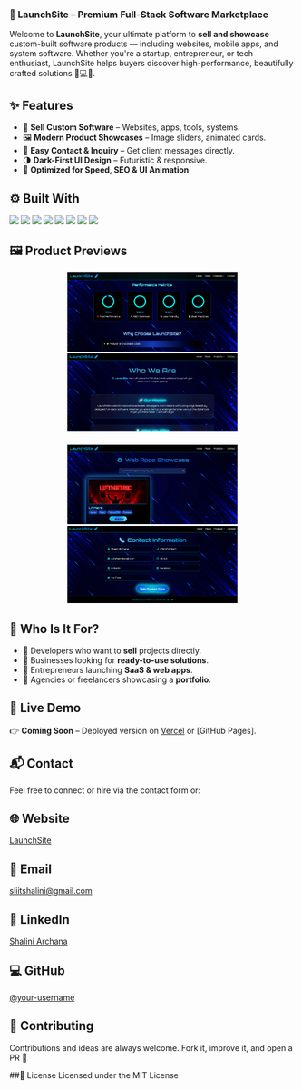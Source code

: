 ### 🚀 LaunchSite – Premium Full-Stack Software Marketplace

Welcome to **LaunchSite**, your ultimate platform to **sell and showcase** custom-built software products — including websites, mobile apps, and system software. Whether you're a startup, entrepreneur, or tech enthusiast, LaunchSite helps buyers discover high-performance, beautifully crafted solutions 🧠💻📲.



## ✨ Features

- 💼 **Sell Custom Software** – Websites, apps, tools, systems.
- 🖼️ **Modern Product Showcases** – Image sliders, animated cards.
- 📨 **Easy Contact & Inquiry** – Get client messages directly.
- 🌗 **Dark-First UI Design** – Futuristic & responsive.
- 🎯 **Optimized for Speed, SEO & UI Animation**



## ⚙️ Built With

<div align="left">
  <img src="https://img.shields.io/badge/Next.js-000?style=for-the-badge&logo=next.js&logoColor=white" />
  <img src="https://img.shields.io/badge/React-20232A?style=for-the-badge&logo=react&logoColor=61DAFB" />
  <img src="https://img.shields.io/badge/TailwindCSS-06B6D4?style=for-the-badge&logo=tailwindcss&logoColor=white" />
  <img src="https://img.shields.io/badge/JavaScript-F7DF1E?style=for-the-badge&logo=javascript&logoColor=black" />
  <img src="https://img.shields.io/badge/ESLint-4B32C3?style=for-the-badge&logo=eslint&logoColor=white" />
  <img src="https://img.shields.io/badge/FramerMotion-0055FF?style=for-the-badge&logo=framer&logoColor=white" />
  <img src="https://img.shields.io/badge/HTML5-E34F26?style=for-the-badge&logo=html5&logoColor=white" />
  <img src="https://img.shields.io/badge/CSS3-1572B6?style=for-the-badge&logo=css3&logoColor=white" />
</div>



## 🖼️ Product Previews

<div align="center">
  <img src="./public/images/1.png" width="300" alt="Product 1" />
  <img src="./public/images/one.png" width="300" alt="Product 2" />
</div>

<div align="center" style="margin-top: 20px;">
  <img src="./public/images/two.png" width="300" alt="Product 3" />
  <img src="./public/images/four.png" width="300" alt="Product 4" />
</div>



## 🛒 Who Is It For?

- 🔹 Developers who want to **sell** projects directly.
- 🔹 Businesses looking for **ready-to-use solutions**.
- 🔹 Entrepreneurs launching **SaaS & web apps**.
- 🔹 Agencies or freelancers showcasing a **portfolio**.



## 🚧 Live Demo

👉 **Coming Soon** – Deployed version on [Vercel](https://vercel.com/) or [GitHub Pages].



## 📬 Contact

Feel free to connect or hire via the contact form or:

## 🌐 Website
[LaunchSite](https://launch-site-tan.vercel.app/)

## 📧 Email
[sliitshalini@gmail.com](mailto:sliitshalini@gmail.com)

## 🔗 LinkedIn
[Shalini Archana](https://www.linkedin.com/in/shalini-archana-vidanaarachchi-417a08314/)

## 💻 GitHub
[@your-username](https://github.com/shaliniarchana)



## 🤝 Contributing

Contributions and ideas are always welcome. Fork it, improve it, and open a PR 🚀

##🧠 License
Licensed under the MIT License


